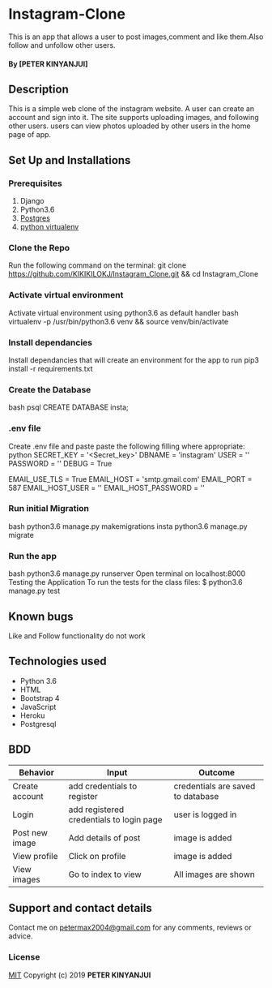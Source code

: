 # Instagram-Clone
This is an app that allows a user to post images,comment and like them.Also follow and unfollow other users.

#### By **[PETER KINYANJUI]**
## Description
This is a simple web clone of the instagram website. A user can create an account and sign into it.
The site supports uploading images, and following other users.
users can view photos uploaded by other users in the home page of app.
## Set Up and Installations
### Prerequisites
1. Django
2. Python3.6
3. [Postgres](https://www.postgresql.org/download/)
4. [python virtualenv](https://gist.github.com/Geoyi/d9fab4f609e9f75941946be45000632b)
### Clone the Repo
Run the following command on the terminal:
git clone https://github.com/KIKIKILOKJ/Instagram_Clone.git && cd Instagram_Clone
### Activate virtual environment
Activate virtual environment using python3.6 as default handler
bash
virtualenv -p /usr/bin/python3.6 venv && source venv/bin/activate
### Install dependancies
Install dependancies that will create an environment for the app to run
pip3 install -r requirements.txt
### Create the Database
bash
psql
CREATE DATABASE insta;
### .env file
Create .env file and paste paste the following filling where appropriate:
python
SECRET_KEY = '<Secret_key>'
DBNAME = 'instagram'
USER = '<Username>'
PASSWORD = '<password>'
DEBUG = True

EMAIL_USE_TLS = True
EMAIL_HOST = 'smtp.gmail.com'
EMAIL_PORT = 587
EMAIL_HOST_USER = '<your-email>'
EMAIL_HOST_PASSWORD = '<your-password>'
### Run initial Migration
bash
python3.6 manage.py makemigrations insta
python3.6 manage.py migrate
### Run the app
bash
python3.6 manage.py runserver
Open terminal on localhost:8000
Testing the Application
To run the tests for the class files:
   $ python3.6 manage.py test
## Known bugs
Like and Follow functionality do not work
## Technologies used
   - Python 3.6
   - HTML
   - Bootstrap 4
   - JavaScript
   - Heroku
   - Postgresql
## BDD
| Behavior           | Input                 | Outcome                            |
| -------------------|-----------------------| -----------------------------------|
| Create account       | add credentials to register | credentials are saved to database         |
|Login| add registered credentials to login page   |    user is logged in   |
|Post new image      | Add details of post  | image is added         |
|View profile       | Click on profile  | image is added         |
|View images       |Go to index to view  | All images are shown         |
## Support and contact details
Contact me on petermax2004@gmail.com for any comments, reviews or advice.
### License
[MIT](LICENSE)
Copyright (c) 2019 **PETER KINYANJUI**
